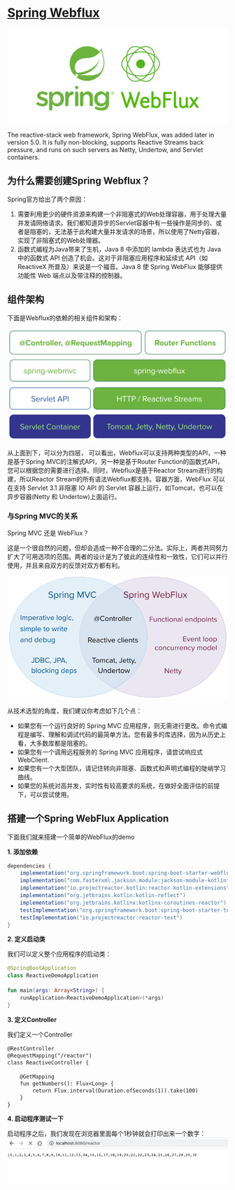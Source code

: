 # [Spring Webflux](https://docs.spring.io/spring-framework/reference/web/webflux.html)

![spring webflux](../images/Spring-Webflux.png)

The reactive-stack web framework, Spring WebFlux, was added later in version 5.0. It is fully non-blocking, supports Reactive Streams back pressure, and runs on such servers as Netty, Undertow, and Servlet containers.

## 为什么需要创建Spring Webflux？

Spring官方给出了两个原因：
1. 需要利用更少的硬件资源来构建一个非阻塞式的Web处理容器，用于处理大量并发请网络请求。我们都知道异步的Servlet容器中有一些操作是同步的、或者是阻塞的，无法基于此构建大量并发请求的场景，所以使用了Netty容器，实现了非阻塞式的Web处理器。
2. 函数式编程为Java带来了生机，Java 8 中添加的 lambda 表达式也为 Java 中的函数式 API 创造了机会。这对于非阻塞应用程序和延续式 API（如 ReactiveX 所普及）来说是一个福音。Java 8 使 Spring WebFlux 能够提供功能性 Web 端点以及带注释的控制器。

## 组件架构
下面是Webflux的依赖的相关组件和架构：

![webflux-framework](../images/webflux-framework.png)

从上面到下，可以分为四层， 可以看出，Webflux可以支持两种类型的API，一种是基于Spring MVC的注解式API，另一种是基于Router Function的函数式API，您可以根据您的需要进行选择。同时，Webflux是基于Reactor Stream进行的构建，所以Reactor Stream的所有语法Webflux都支持。容器方面，WebFlux 可以在支持 Servlet 3.1 非阻塞 IO API 的 Servlet 容器上运行，如Tomcat，也可以在异步容器(Netty 和 Undertow)上面运行。

### 与Spring MVC的关系

Spring MVC 还是 WebFlux？

这是一个很自然的问题，但却会造成一种不合理的二分法。实际上，两者共同努力扩大了可用选项的范围。两者的设计是为了彼此的连续性和一致性，它们可以并行使用，并且来自双方的反馈对双方都有利。

![Spring mvc and webflux](../images/spring-mvc-and-webflux.png)

从技术选型的角度，我们建议你考虑如下几个点：
* 如果您有一个运行良好的 Spring MVC 应用程序，则无需进行更改。命令式编程是编写、理解和调试代码的最简单方法。您有最多的库选择，因为从历史上看，大多数库都是阻塞的。
* 如果您有一个调用远程服务的 Spring MVC 应用程序，请尝试响应式WebClient.
* 如果您有一个大型团队，请记住转向非阻塞、函数式和声明式编程的陡峭学习曲线。
* 如果您的系统对高并发，实时性有较高要求的系统，在做好全面评估的前提下，可以尝试使用。

## 搭建一个Spring WebFlux Application

下面我们就来搭建一个简单的WebFlux的demo

**1. 添加依赖**

```gradle
dependencies {
	implementation("org.springframework.boot:spring-boot-starter-webflux")
	implementation("com.fasterxml.jackson.module:jackson-module-kotlin")
	implementation("io.projectreactor.kotlin:reactor-kotlin-extensions")
	implementation("org.jetbrains.kotlin:kotlin-reflect")
	implementation("org.jetbrains.kotlinx:kotlinx-coroutines-reactor")
	testImplementation("org.springframework.boot:spring-boot-starter-test")
	testImplementation("io.projectreactor:reactor-test")
}
```

**2. 定义启动类**

我们可以定义整个应用程序的启动类：
```kotlin
@SpringBootApplication
class ReactiveDemoApplication

fun main(args: Array<String>) {
	runApplication<ReactiveDemoApplication>(*args)
}
```

**3. 定义Controller**

我们定义一个Controller
```
@RestController
@RequestMapping("/reactor")
class ReactiveController {

    @GetMapping
    fun getNumbers(): Flux<Long> {
        return Flux.interval(Duration.ofSeconds(1)).take(100)
    }
}
```

**4. 启动程序测试一下**

启动程序之后，我们发现在浏览器里面每个1秒钟就会打印出来一个数字：
![webflux-test-100](../images/Webflux-test-100.jpg)